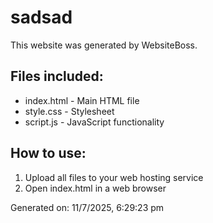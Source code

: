 # sadsad

This website was generated by WebsiteBoss.

## Files included:
- index.html - Main HTML file
- style.css - Stylesheet
- script.js - JavaScript functionality

## How to use:
1. Upload all files to your web hosting service
2. Open index.html in a web browser

Generated on: 11/7/2025, 6:29:23 pm
